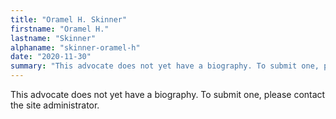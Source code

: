 ```yaml
---
title: "Oramel H. Skinner"
firstname: "Oramel H."
lastname: "Skinner"
alphaname: "skinner-oramel-h"
date: "2020-11-30"
summary: "This advocate does not yet have a biography. To submit one, please contact the site administrator."
---
```

This advocate does not yet have a biography. To submit one, please contact the site administrator.

